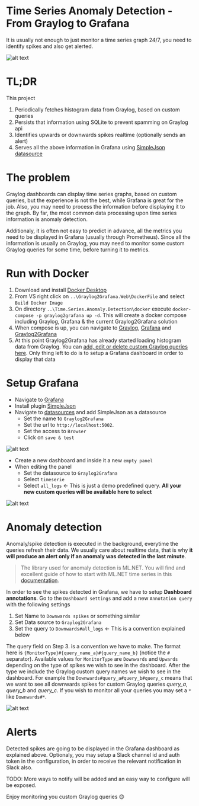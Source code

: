 # Time Series Anomaly Detection - From Graylog to Grafana
It is usually not enough to just monitor a time series graph 24/7, you need to identify spikes and also get alerted.

![alt text](https://github.com/raptisv/Time.Series.Anomaly.Detection/blob/main/Graylog2Grafana.Web/wwwroot/img/Graylog2Grafana_3.png "")

# TL;DR
This project
1. Periodically fetches histogram data from Graylog, based on custom queries
2. Persists that information using SQLite to prevent spamming on Graylog api
3. Identifies upwards or downwards spikes realtime (optionally sends an alert)
4. Serves all the above information in Grafana using [SimpleJson datasource](https://grafana.com/grafana/plugins/grafana-simple-json-datasource/) 

# The problem

Graylog dashboards can display time series graphs, based on custom queries, but the experience is not the best, while Grafana is great for the job. Also, you may need to process the information before displaying it to the graph. By far, the most common data processing upon time series information is anomaly detection. 

Additionaly, it is often not easy to predict in advance, all the metrics you need to be displayed in Grafana (usually through Prometheus). Since all the information is usually on Graylog, you may need to monitor some custom Graylog queries for some time, before turning it to metrics.

# Run with Docker
1. Download and install [Docker Desktop](https://www.docker.com/products/docker-desktop)
2. From VS right click on `..\Graylog2Grafana.Web\DockerFile` and select `Build Docker Image`
3.  On directory `..\Time.Series.Anomaly.Detection\docker` execute `docker-compose -p graylog2grafana up -d`. This will create a docker compose including Graylog, Grafana & the current Graylog2Grafana solution
4. When compose is up, you can navigate to [Graylog](http://localhost:9000/), [Grafana](http://localhost:3000/) and [Graylog2Grafana](http://localhost:5002/) 
5. At this point Graylog2Grafana has already started loading histogram data from Graylog. You can [add, edit or delete custom Graylog queries here](http://localhost:5002/). Only thing left to do is to setup a Grafana dashboard in order to display that data

# Setup Grafana
* Navigate to [Grafana](http://localhost:3000/)
* Install plugin [SimpleJson](http://localhost:3000/plugins/grafana-simple-json-datasource?page=overview)
* Navigate to [datasources](http://localhost:3000/datasources) and add SimpleJson as a datasource
  - Set the name to `Graylog2Grafana`
  - Set the url to `http://localhost:5002`. 
  - Set the access to `Browser`
  - Click on `save & test`
 
![alt text](https://github.com/raptisv/Time.Series.Anomaly.Detection/blob/main/Graylog2Grafana.Web/wwwroot/img/Graylog2Grafana_0.png "")

* Create a new dashboard and inside it a new `empty panel`
* When editing the panel 
  - Set the datasource to `Graylog2Grafana`
  - Select `timeserie`
  - Select `all_logs` <- This is just a demo predefined query. **All your new custom queries will be available here to select**

![alt text](https://github.com/raptisv/Time.Series.Anomaly.Detection/blob/main/Graylog2Grafana.Web/wwwroot/img/Graylog2Grafana_2.png "")

# Anomaly detection 
Anomaly/spike detection is executed in the background, everytime the queries refresh their data. We usually care about realtime data, that is why **it will produce an alert only if an anomaly was detected in the last minute**. 

> The library used for anomaly detection is ML.NET. You will find and excellent guide of how to start with ML.NET time series in this [documentation](https://docs.microsoft.com/en-us/dotnet/machine-learning/tutorials/phone-calls-anomaly-detection).

In order to see the spikes detected in Grafana, we have to setup **Dashboard annotations**. 
Go to the `Dashboard settings` and add a new `Annotation query` with the following settings
1. Set Name to `Downwards spikes` or something similar
2. Set Data source to `Graylog2Grafana`
3. Set the query to `Downwards#all_logs` <- This is a convention explained below

The query field on Step 3. is a convention we have to make. The format here is `{MonitorType}#{query_name_a}#{query_name_b}` (notice the `#` separator). Available values for `MonitorType` are `Downwards` and `Upwards` depending on the type of spikes we wish to see in the dashboard. After the type we include the Graylog custom query names we wish to see in the dashboard. For example the `Downwards#query_a#query_b#query_c` means that we want to see all downwards spikes for custom Graylog queries *query_a*, *query_b* and *query_c*. If you wish to monitor all your queries you may set a `*` like `Downwards#*`.

![alt text](https://github.com/raptisv/Time.Series.Anomaly.Detection/blob/main/Graylog2Grafana.Web/wwwroot/img/Graylog2Grafana_1.png "")

# Alerts
Detected spikes are going to be displayed in the Grafana dashboard as explained above. Optionaly, you may setup a Slack channel id and auth token in the configuration, in order to receive the relevant notification in Slack also. 

TODO: More ways to notify will be added and an easy way to configure will be exposed.

Enjoy monitoring you custom Graylog queries 😊

